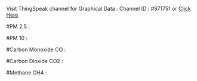 Visit ThingSpeak channel for Graphical Data :
Channel ID : #971751 or <a href="https://thingspeak.com/channels/971751" rel="noopener nofollow" target="_blank" onclick="return Q.openUrl(this, 11837815);" class="external_link">Click Here</a>

#PM 2.5 : 

#PM 10 : 

#Carbon Monoxide CO : 

#Carbon Dioxide CO2 : 

#Methane CH4 : 
